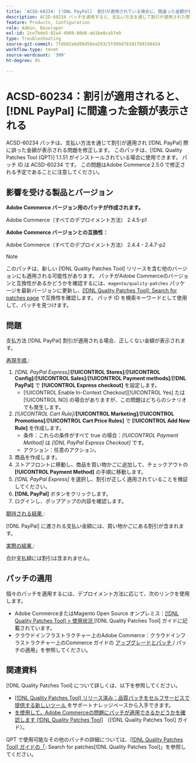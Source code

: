 ```yaml
---
title: 'ACSD-60234: [!DNL PayPal]  割引が適用されている場合に、間違った金額が表示される'
description: ACSD-60234 パッチを適用すると、支払い方法を通じて割引が適用された際に  [!DNL PayPal]  が誤った金額を表示するAdobe Commerceの問題を修正できます。
feature: Products, Configuration
role: Admin, Developer
exl-id: 2ce7bde5-02a4-4989-80d6-ab1be0ca5fe9
type: Troubleshooting
source-git-commit: 7fdb02a6d89d50ea593c5fd99d78101f89198424
workflow-type: tm+mt
source-wordcount: '399'
ht-degree: 0%

---
```


# ACSD-60234：割引が適用されると、[!DNL PayPal] に間違った金額が表示される

ACSD-60234 パッチは、支払い方法を通じて割引が適用され [!DNL PayPal] 際に誤った金額が表示される問題を修正します。 このパッチは、[!DNL Quality Patches Tool (QPT)] 1.1.51 がインストールされている場合に使用できます。 パッチ ID は ACSD-60234 です。 この問題はAdobe Commerce 2.5.0 で修正される予定であることに注意してください。

## 影響を受ける製品とバージョン

**Adobe Commerce バージョン用のパッチが作成されます。**

Adobe Commerce（すべてのデプロイメント方法） 2.4.5-p1

**Adobe Commerce バージョンとの互換性：**

Adobe Commerce（すべてのデプロイメント方法） 2.4.4 - 2.4.7-p2

>[!NOTE]
>
>このパッチは、新しい [!DNL Quality Patches Tool] リリースを含む他のバージョンにも適用される可能性があります。 パッチがAdobe Commerceのバージョンと互換性があるかどうかを確認するには、`magento/quality-patches` パッケージを最新バージョンに更新し、[[!DNL Quality Patches Tool]: Search for patches page](https://experienceleague.adobe.com/tools/commerce-quality-patches/index.html) で互換性を確認します。 パッチ ID を検索キーワードとして使用して、パッチを見つけます。

## 問題

支払方法 [!DNL PayPal] 割引が適用される場合、正しくない金額が表示されます。

<u> 再現手順 </u>:

1. *[!DNL PayPal Express]*/**[!UICONTROL Stores]**/**[!UICONTROL Config]**/**[!UICONTROL Sales]**/**[!UICONTROL Payment methods]**/**[!DNL PayPal]** で **[!UICONTROL Express checkout]** を設定します。
   * [!UICONTROL Enable In-Context Checkout][!UICONTROL Yes] たは [!UICONTROL NO] の場合がありますが、この問題はどちらのシナリオでも発生します。
1. *[!UICONTROL Cart Rule]*/**[!UICONTROL Marketing]**/**[!UICONTROL Promotions]**/**[!UICONTROL Cart Price Rules]** で **[!UICONTROL Add New Rule]** を作成します。
   * 条件：これらの条件がすべて true の場合：*[!UICONTROL Payment Method]* は *[!DNL PayPal Express Checkout]* です。
   * アクション：任意のアクション。
1. 商品を作成します。
1. ストアフロントに移動し、商品を買い物かごに追加して、チェックアウトの **[!UICONTROL Payment Method]** の手順に移動します。
1. *[!DNL PayPal Express]* を選択し、割引が正しく適用されていることを検証してください。
1. **[!DNL PayPal]** ボタンをクリックします。
1. ログインし、ポップアップの内容を確認します。

<u> 期待される結果 </u>:

[!DNL PayPal] に渡される支払い金額には、買い物かごにある割引が含まれます。

<u> 実際の結果 </u>:

合計支払額には割引は含まれません。

## パッチの適用

個々のパッチを適用するには、デプロイメント方法に応じて、次のリンクを使用します。

* Adobe CommerceまたはMagento Open Source オンプレミス：[[!DNL Quality Patches Tool] > 使用状況 ](/help/tools/quality-patches-tool/usage.md) [!DNL Quality Patches Tool] ガイドに記載されています。
* クラウドインフラストラクチャー上のAdobe Commerce：クラウドインフラストラクチャー上のCommerce ガイドの [ アップグレードとパッチ ](https://experienceleague.adobe.com/docs/commerce-cloud-service/user-guide/develop/upgrade/apply-patches.html)/ パッチの適用」を参照してください。

## 関連資料

[!DNL Quality Patches Tool] について詳しくは、以下を参照してください。

* [[!DNL Quality Patches Tool]  リリース済み：品質パッチをセルフサービスで提供する新しいツール ](https://experienceleague.adobe.com/en/docs/commerce-operations/tools/quality-patches-tool/quality-patches-tool-to-self-serve-quality-patches) をサポートナレッジベースから入手できます。
* [ を使用して、Adobe Commerceの問題にパッチが適用できるかどうかを確認します  [!DNL Quality Patches Tool]](/help/tools/quality-patches-tool/patches-available-in-qpt/check-patch-for-magento-issue-with-magento-quality-patches.md) （[!DNL Quality Patches Tool] ガイド）。

QPT で使用可能なその他のパッチの詳細については、[[!DNL Quality Patches Tool] ガイドの「](https://experienceleague.adobe.com/tools/commerce-quality-patches/index.html): Search for patches[!DNL Quality Patches Tool]」を参照してください。
